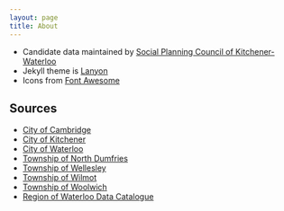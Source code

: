 ```yaml
---
layout: page
title: About
---
```


* Candidate data maintained by [Social Planning Council of Kitchener-Waterloo](http://waterlooregion.org)
* Jekyll theme is [Lanyon](http://lanyon.getpoole.com)
* Icons from [Font Awesome](http://fortawesome.github.io/Font-Awesome/)

## Sources

* [City of Cambridge](http://www.cambridge.ca/city_clerk/municipal_election_2014/list_of_candidates)
* [City of Kitchener](http://app.kitchener.ca/election/es_cand.aspx)
* [City of Waterloo](http://www.waterloo.ca/en/government/electioncandidates.asp)
* [Township of North Dumfries](http://www.northdumfries.ca/en/ourtownship/List-of-Candidates.asp)
* [Township of Wellesley](http://www.wellesley.ca/misc/elections/elections_2014)
* [Township of Wilmot](http://www.wilmot.ca/cmsAdmin/uploads/certifiedcandidates.pdf)
* [Township of Woolwich](https://www.voterview.ca/mvvframes/candidatelist.aspx?cm=3029)
* [Region of Waterloo Data Catalogue](http://www.regionofwaterloo.ca/en/regionalGovernment/MunicipalElectionNominees2014.asp)
